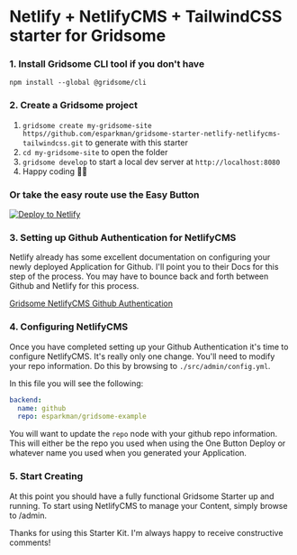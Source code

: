 # Netlify + NetlifyCMS + TailwindCSS starter for Gridsome

### 1. Install Gridsome CLI tool if you don't have

`npm install --global @gridsome/cli`

### 2. Create a Gridsome project

1. `gridsome create my-gridsome-site https//github.com/esparkman/gridsome-starter-netlify-netlifycms-tailwindcss.git` to generate with this starter
2. `cd my-gridsome-site` to open the folder
3. `gridsome develop` to start a local dev server at `http://localhost:8080`
4. Happy coding 🎉🙌

### Or take the easy route use the Easy Button

[![Deploy to Netlify](https://www.netlify.com/img/deploy/button.svg)](https://app.netlify.com/start/deploy?repository=https://github.com/esparkman/gridsome-starter-netlify-netlifycms-tailwindcss)

### 3. Setting up Github Authentication for NetlifyCMS

Netlify already has some excellent documentation on configuring your newly deployed Application for Github. I'll point you to their Docs for this step of the process. You may have to bounce back and forth between Github and Netlify for this process.

[Gridsome NetlifyCMS Github Authentication](https://gridsome.org/docs/guide-netlify-cms#netlify-cms-authentication-with-github)

### 4. Configuring NetlifyCMS

Once you have completed setting up your Github Authentication it's time to configure NetlifyCMS. It's really only one change. You'll need to modify your repo information. Do this by browsing to `./src/admin/config.yml`.

In this file you will see the following:

```yaml
backend:
  name: github
  repo: esparkman/gridsome-example
```
You will want to update the `repo` node with your github repo information. This will either be the repo you used when using the One Button Deploy or whatever name you used when you generated your Application.

### 5. Start Creating

At this point you should have a fully functional Gridsome Starter up and running. To start using NetlifyCMS to manage your Content, simply browse to <your-hostname>/admin.

Thanks for using this Starter Kit. I'm always happy to receive constructive comments!